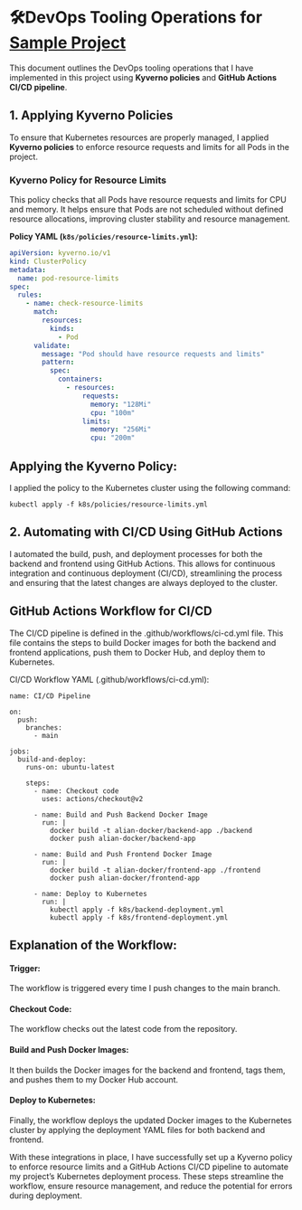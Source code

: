 # 🛠️DevOps Tooling Operations for [Sample Project](https://github.com/shivamsinghal1301/restro-project)


This document outlines the DevOps tooling operations that I have implemented in this project using **Kyverno policies** and **GitHub Actions CI/CD pipeline**.

## 1. Applying Kyverno Policies

To ensure that Kubernetes resources are properly managed, I applied **Kyverno policies** to enforce resource requests and limits for all Pods in the project.

### Kyverno Policy for Resource Limits

This policy checks that all Pods have resource requests and limits for CPU and memory. It helps ensure that Pods are not scheduled without defined resource allocations, improving cluster stability and resource management.

**Policy YAML (`k8s/policies/resource-limits.yml`):**
```yaml
apiVersion: kyverno.io/v1
kind: ClusterPolicy
metadata:
  name: pod-resource-limits
spec:
  rules:
    - name: check-resource-limits
      match:
        resources:
          kinds:
            - Pod
      validate:
        message: "Pod should have resource requests and limits"
        pattern:
          spec:
            containers:
              - resources:
                  requests:
                    memory: "128Mi"
                    cpu: "100m"
                  limits:
                    memory: "256Mi"
                    cpu: "200m"
```


## Applying the Kyverno Policy:
I applied the policy to the Kubernetes cluster using the following command:

```
kubectl apply -f k8s/policies/resource-limits.yml
```

## 2. Automating with CI/CD Using GitHub Actions
I automated the build, push, and deployment processes for both the backend and frontend using GitHub Actions. This allows for continuous integration and continuous deployment (CI/CD), streamlining the process and ensuring that the latest changes are always deployed to the cluster.

## GitHub Actions Workflow for CI/CD
The CI/CD pipeline is defined in the .github/workflows/ci-cd.yml file. This file contains the steps to build Docker images for both the backend and frontend applications, push them to Docker Hub, and deploy them to Kubernetes.

CI/CD Workflow YAML (.github/workflows/ci-cd.yml):
```
name: CI/CD Pipeline

on:
  push:
    branches:
      - main

jobs:
  build-and-deploy:
    runs-on: ubuntu-latest

    steps:
      - name: Checkout code
        uses: actions/checkout@v2

      - name: Build and Push Backend Docker Image
        run: |
          docker build -t alian-docker/backend-app ./backend
          docker push alian-docker/backend-app

      - name: Build and Push Frontend Docker Image
        run: |
          docker build -t alian-docker/frontend-app ./frontend
          docker push alian-docker/frontend-app

      - name: Deploy to Kubernetes
        run: |
          kubectl apply -f k8s/backend-deployment.yml
          kubectl apply -f k8s/frontend-deployment.yml
```

## Explanation of the Workflow:
#### Trigger: 
The workflow is triggered every time I push changes to the main branch.
#### Checkout Code: 
The workflow checks out the latest code from the repository.
#### Build and Push Docker Images: 
It then builds the Docker images for the backend and frontend, tags them, and pushes them to my Docker Hub account.
#### Deploy to Kubernetes: 
Finally, the workflow deploys the updated Docker images to the Kubernetes cluster by applying the deployment YAML files for both backend and frontend.


With these integrations in place, I have successfully set up a Kyverno policy to enforce resource limits and a GitHub Actions CI/CD pipeline to automate my project’s Kubernetes deployment process. These steps streamline the workflow, ensure resource management, and reduce the potential for errors during deployment.
